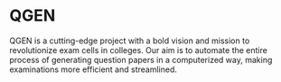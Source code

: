 # QGEN
QGEN is a cutting-edge project with a bold vision and mission to revolutionize exam cells in colleges. Our aim is to automate the entire process of generating question papers in a computerized way, making examinations more efficient and streamlined.
